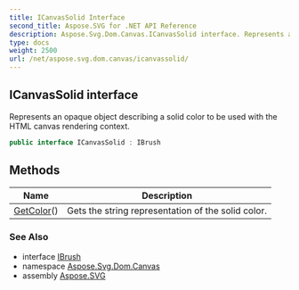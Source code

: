 ```yaml
---
title: ICanvasSolid Interface
second_title: Aspose.SVG for .NET API Reference
description: Aspose.Svg.Dom.Canvas.ICanvasSolid interface. Represents an opaque object describing a solid color to be used with the HTML canvas rendering context
type: docs
weight: 2500
url: /net/aspose.svg.dom.canvas/icanvassolid/
---
```

## ICanvasSolid interface

Represents an opaque object describing a solid color to be used with the HTML canvas rendering context.

```csharp
public interface ICanvasSolid : IBrush
```

## Methods

| Name | Description |
| --- | --- |
| [GetColor](../../aspose.svg.dom.canvas/icanvassolid/getcolor/)() | Gets the string representation of the solid color. |

### See Also

* interface [IBrush](../../aspose.svg.drawing/ibrush/)
* namespace [Aspose.Svg.Dom.Canvas](../../aspose.svg.dom.canvas/)
* assembly [Aspose.SVG](../../)
